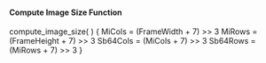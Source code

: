 #### Compute Image Size Function

<div class="syntax">
compute_image_size( ) {
    MiCols = (FrameWidth + 7) >> 3
    MiRows = (FrameHeight + 7) >> 3
    Sb64Cols = (MiCols + 7) >> 3
    Sb64Rows = (MiRows + 7) >> 3
}
</div>
